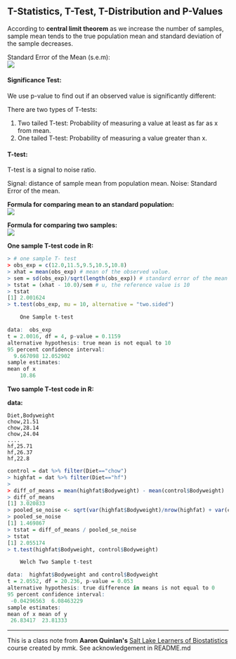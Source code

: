 ## T-Statistics, T-Test, T-Distribution and P-Values

According to **central limit theorem** as we increase the number of samples, sample mean tends to the true population mean and standard deviation of the sample decreases. 

Standard Error of the Mean (s.e.m): \
![](https://latex.codecogs.com/png.image?\inline&space;\huge&space;\dpi{150}\bg{white}\sigma_x&space;=&space;\frac{\sigma}{\sqrt{n}})

#### Significance Test:

We use p-value to find out if an observed value is significantly different: 

There are two types of T-tests:
1. Two tailed T-test:
    Probability of measuring a value at least as far as x from mean.
2. One tailed T-test:
    Probability of measuring a value greater than x. 

#### T-test:

T-test is a signal to noise ratio. 

Signal: distance of sample mean from population mean. 
Noise: Standard Error of the mean. 

**Formula for comparing mean to an standard population:** \
![](https://latex.codecogs.com/png.image?\inline&space;\huge&space;\dpi{150}\bg{white}t&space;=&space;\frac{x&space;-&space;\mu}{\frac{sd}{\sqrt{n}}})


**Formula for comparing two samples:** \
![](https://latex.codecogs.com/png.image?\inline&space;\huge&space;\dpi{150}\bg{white}t&space;=&space;\frac{\bar{x_1}&space;-&space;\bar{x_2}}{\sqrt{\frac{sd_{1}&space;^2}{n_1}&space;&plus;&space;\frac{sd_{2}&space;^2}{n_2}})


**One sample T-test code in R:**
```r
> # one sample T- test
> obs_exp = c(12.0,11.5,9.5,10.5,10.8)
> xhat = mean(obs_exp) # mean of the observed value.
> sem = sd(obs_exp)/sqrt(length(obs_exp)) # standard error of the mean
> tstat = (xhat - 10.0)/sem # u, the reference value is 10
> tstat
[1] 2.001624
> t.test(obs_exp, mu = 10, alternative = "two.sided")

	One Sample t-test

data:  obs_exp
t = 2.0016, df = 4, p-value = 0.1159
alternative hypothesis: true mean is not equal to 10
95 percent confidence interval:
  9.667098 12.052902
sample estimates:
mean of x 
    10.86 
```


**Two sample T-test code in R:**

**data:**
```
Diet,Bodyweight
chow,21.51
chow,28.14
chow,24.04
....
hf,25.71
hf,26.37
hf,22.8
```

```r
control = dat %>% filter(Diet=="chow")
> highfat = dat %>% filter(Diet=="hf")  
> 
> diff_of_means = mean(highfat$Bodyweight) - mean(control$Bodyweight)
> diff_of_means
[1] 3.020833
> pooled_se_noise <- sqrt(var(highfat$Bodyweight)/nrow(highfat) + var(control$Bodyweight)/nrow(control))
> pooled_se_noise
[1] 1.469867
> tstat = diff_of_means / pooled_se_noise
> tstat
[1] 2.055174
> t.test(highfat$Bodyweight, control$Bodyweight)

	Welch Two Sample t-test

data:  highfat$Bodyweight and control$Bodyweight
t = 2.0552, df = 20.236, p-value = 0.053
alternative hypothesis: true difference in means is not equal to 0
95 percent confidence interval:
 -0.04296563  6.08463229
sample estimates:
mean of x mean of y 
 26.83417  23.81333 
```

---

This is a class note from **Aaron Quinlan's** [Salt Lake Learners of Biostatistics](https://github.com/quinlan-lab/sllobs-biostats) course created by mmk. See acknowledgement in README.md